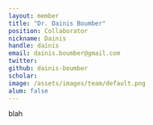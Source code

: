 ```yaml
---
layout: member
title: "Dr. Dainis Boumber"
position: Collaborator
nickname: Dainis
handle: dainis
email: dainis.boumber@gmail.com
twitter: 
github: dainis-boumber
scholar: 
image: /assets/images/team/default.png
alum: false
---
```

blah

